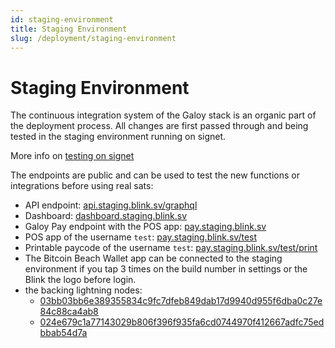 ```yaml
---
id: staging-environment
title: Staging Environment
slug: /deployment/staging-environment
---
```


# Staging Environment

The continuous integration system of the Galoy stack is an organic part of the deployment process. All changes are first passed through and being tested in the staging environment running on signet.

More info on [testing on signet](/deployment/signet)

The endpoints are public and can be used to test the new functions or integrations before using real sats:

* API endpoint: [api.staging.blink.sv/graphql](https://api.staging.blink.sv/graphql)
* Dashboard: [dashboard.staging.blink.sv](https://dashboard.staging.blink.sv/)
* Galoy Pay endpoint with the POS app: [pay.staging.blink.sv](https://pay.staging.blink.sv/)
* POS app of the username `test`: [pay.staging.blink.sv/test](https://pay.staging.blink.sv/merchant/test)
* Printable paycode of the username `test`: [pay.staging.blink.sv/test/print](https://pay.staging.blink.sv/test/print?memo=from%20dev.galoy.io)
* The Bitcoin Beach Wallet app can be connected to the staging environment if you tap 3 times on the build number in settings or the Blink the logo before login.
* the backing lightning nodes:
  * [03bb03bb6e389355834c9fc7dfeb849dab17d9940d955f6dba0c27e84c88ca4ab8](https://mempool.space/signet/lightning/node/03bb03bb6e389355834c9fc7dfeb849dab17d9940d955f6dba0c27e84c88ca4ab8)
  * [024e679c1a77143029b806f396f935fa6cd0744970f412667adfc75edbbab54d7a](https://mempool.space/signet/lightning/node/024e679c1a77143029b806f396f935fa6cd0744970f412667adfc75edbbab54d7a)


